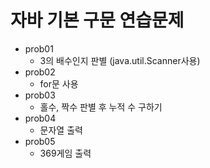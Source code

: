 # 자바 기본 구문 연습문제 
+ prob01
	+ 3의 배수인지 판별 (java.util.Scanner사용)
+ prob02
	+ for문 사용
+ prob03
	+ 홀수, 짝수 판별 후 누적 수 구하기
+ prob04
	+ 문자열 출력
+ prob05
	+ 369게임 출력